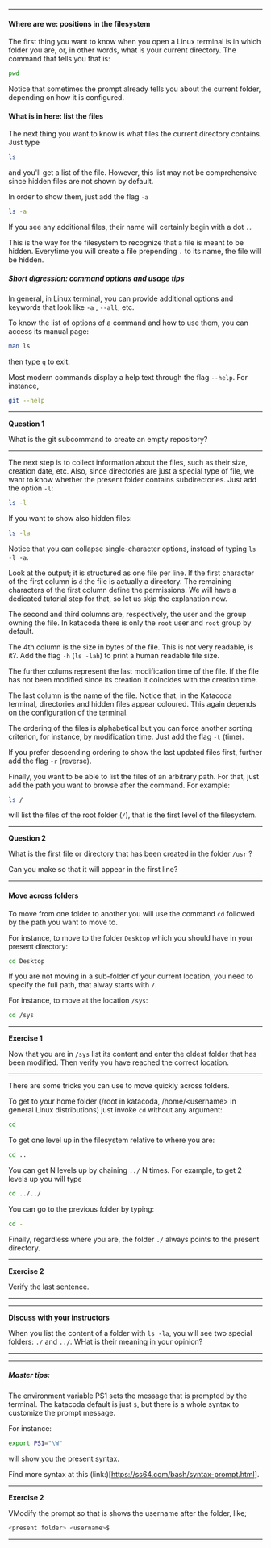 ----------

#### Where are we: positions in the filesystem

The first thing you want to know when you open a Linux terminal is in which folder you are, or, in other words, what is 
your current directory. The command that tells you that is:

```bash
pwd
```

Notice that sometimes the prompt already tells you about the current folder, depending on how it is configured.


#### What is in here: list the files

The next thing you want to know is what files the current directory contains. Just type 

```bash
ls
```

and you'll get a list of the file. However, this list may not be comprehensive since hidden files are not shown by default.

In order to show them, just add the flag  `-a` 

```bash
ls -a
```

If you see any additional files, their name will certainly begin with a dot `.`. 

This is the way for the filesystem to recognize that a file is meant to be hidden. 
Everytime you will create a file prepending `.` to its name, the file will be hidden.


##### Short digression: command options and usage tips 

In general, in Linux terminal, you can provide additional options
 and keywords that look like `-a` , `--all`, etc.

To know the list of options of a command and how to use them, you can access its manual page:

```bash
man ls
```

then type `q` to exit.

Most modern commands display a help text through the flag `--help`. For instance, 

```bash
git --help
```

---------------
**Question 1**

What is the git subcommand to create an empty repository?

---------------
 
The next step is to collect information about the files, such as their size, creation date, etc.
 Also, since directories are just a special type of file, we want to know whether the present folder contains subdirectories.
 Just add the option `-l`:

```bash
ls -l
```
If you want to show also hidden files:

```bash
ls -la
```

Notice that you can collapse single-character options, instead of typing  `ls -l -a`.


Look at the output; it is structured as one file per line.
If the first character of the first column is `d` the file is actually a directory. The remaining characters of the first column define the permissions.
We will have a dedicated tutorial step for that, so let us skip the explanation now.

The second and third columns are, respectively, the user and the group owning the file.
 In katacoda there is only the `root` user and `root` group by default. 

The 4th column is the size in bytes of the file.
This is not very readable, is it?. Add the flag `-h` (`ls -lah`) to print a human readable file size.

The further colums represent the last modification time of the file.
 If the file has not been modified since its creation it coincides with the creation time.

The last column is the name of the file. Notice that, in the Katacoda terminal,
 directories and hidden files appear coloured. This again depends on the configuration of the terminal.

The ordering of the files is alphabetical but you can force another sorting criterion, for instance, by modification time.
Just add the flag `-t` (time).

If you prefer descending ordering to show the last updated files first, further add the flag `-r` (reverse).

Finally, you want to be able to list the files of an arbitrary path. For that, just add the path you want to browse after the command.
For example:

```bash
ls /
```

will list the files of the root folder (`/`), that is the first level of the filesystem.

---------------
**Question 2**

What is the first file or directory that has been created in the folder `/usr` ?

Can you make so that it will appear in the first line?

---------------


#### Move across folders

To move from one folder to another you will use the command `cd` followed by the path you want to move to.

For instance, to move to the folder `Desktop` which you should have in your present directory:

```bash
cd Desktop
```

If you are not moving in a sub-folder of your current location, you need to specify the full path,
that alway starts with `/`.

 For instance, to move at the location `/sys`:

```bash
cd /sys
```

---------------
**Exercise 1**

Now that you are in `/sys` list its content and enter the oldest folder that has been modified.
Then verify you have reached the correct location.

---------------

There are some tricks you can use to move quickly across folders.

To get to your home folder (/root in katacoda, /home/\<username\> in general Linux distributions) 
just invoke `cd` without any argument:

```bash
cd
```

To get one level up in the filesystem relative to where you are:

```bash
cd ..
```

You can get N levels up by chaining `../` N times. For example, to get 2 levels up you will type

```bash
cd ../../
```

You can go to the previous folder by typing:

```bash
cd -
```
Finally, regardless where you are, the folder `./` always points to the present directory.

---------------
**Exercise 2**

Verify the last sentence.

---------------



-------------------
**Discuss with your instructors**

When you list the content of a folder with `ls -la`, you will see two special folders:
`./` and `../`. WHat is their meaning in your opinion?

------------------


----------------------------
##### Master tips:

The environment variable PS1 sets the message that is prompted by the terminal.
The katacoda default is just ``$``, but there is a whole syntax to customize 
the prompt message.

For instance:

```bash
export PS1="\W"
```

will show you the present syntax.

Find more syntax at this (link:)[https://ss64.com/bash/syntax-prompt.html].

---------------
**Exercise 2**

VModify the prompt so that is shows the username after the folder, like;

```bash
<present folder> <username>$
```

---------------